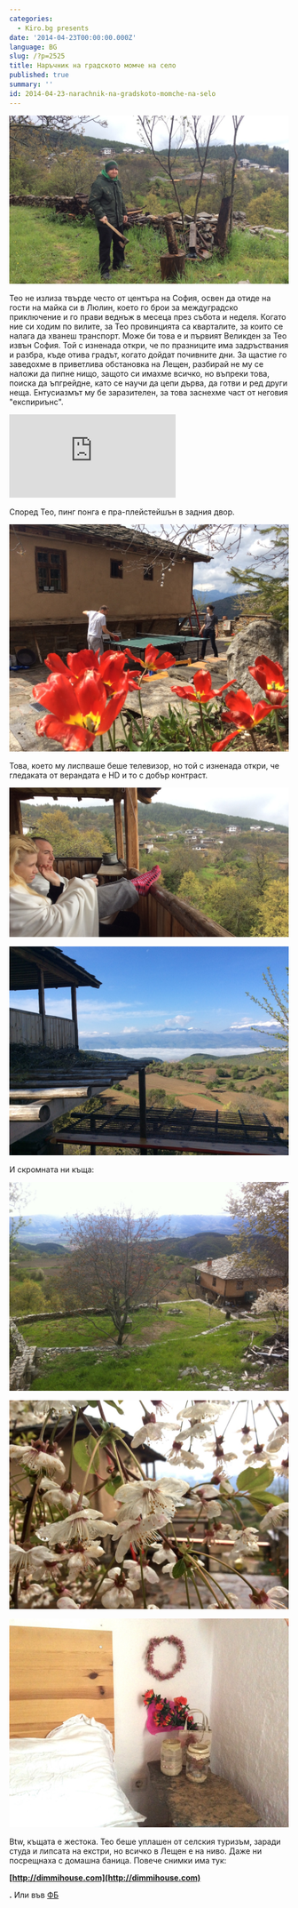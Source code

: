 ```yaml
---
categories:
  - Kiro.bg presents
date: '2014-04-23T00:00:00.000Z'
language: BG
slug: /?p=2525
title: Наръчник на градското момче на село
published: true
summary: ''
id: 2014-04-23-narachnik-na-gradskoto-momche-na-selo
---
```


![1 teo](https://raw.githubusercontent.com/kirilchristov/blog_images/main/2014/04/1-teo.jpg)

Тео не излиза твърде често от центъра на София, освен да отиде на гости на майка си в Люлин, което го брои за междуградско приключение и го прави веднъж в месеца през събота и неделя. Когато ние си ходим по вилите, за Тео провинцията са кварталите, за които се налага да хванеш транспорт. Може би това е и първият Великден за Тео извън София. Той с изненада откри, че по празниците има задръствания и разбра, къде отива градът, когато дойдат почивните дни. За щастие го заведохме в приветлива обстановка на Лещен, разбирай не му се наложи да пипне нищо, защото си имахме всичко, но въпреки това, поиска да ъпгрейдне, като се научи да цепи дърва, да готви и ред други неща. Ентусиазмът му бе заразителен, за това заснехме част от неговия "експириънс".

<div className="youtube_video"><iframe src="https://www.youtube.com/embed/WTT0tRhOJ04" frameborder="0" allowfullscreen></iframe></div>

Според Тео, пинг понга е пра-плейстейшън в задния двор.

![Null](https://raw.githubusercontent.com/kirilchristov/blog_images/main/2014/04/2-ps.jpg)

Това, което му лиспваше беше телевизор, но той с изненада откри, че гледаката от верандата е HD и то с добър контраст.

![4 na balkona](https://raw.githubusercontent.com/kirilchristov/blog_images/main/2014/04/4-na-balkona.jpg)

![6 gledka](https://raw.githubusercontent.com/kirilchristov/blog_images/main/2014/04/6-gledka.jpg)

И скромната ни къща:

![8 dvora](https://raw.githubusercontent.com/kirilchristov/blog_images/main/2014/04/8-dvora.jpg)

![IMG_0852](https://raw.githubusercontent.com/kirilchristov/blog_images/main/2014/04/IMG_0852.jpg)

![3 my bed](https://raw.githubusercontent.com/kirilchristov/blog_images/main/2014/04/3-my-bed.jpg)

Btw, къщата е жестока. Тео беше уплашен от селския туризъм, заради студа и липсата на екстри, но всичко в Лещен е на ниво. Даже ни посрещнаха с домашна баница. Повече снимки има тук:

**[http://dimmihouse.com](http://dimmihouse.com)**

**.** Или във [ФБ](https://www.facebook.com/pages/Dimmi-House/684955004881098?fref=ts)
